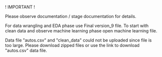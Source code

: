 

! IMPORTANT !

Please observe documentation / stage documentation for details.

For data wrangling and EDA phase use Final version_9 file. To start with clean data and observe machine learning phase open machine learning file.


 Data file "autos.csv" and "clean_data" could not be uploaded since file is too large. 
 Please download zipped files or use the link to download "autos.csv" data file.

